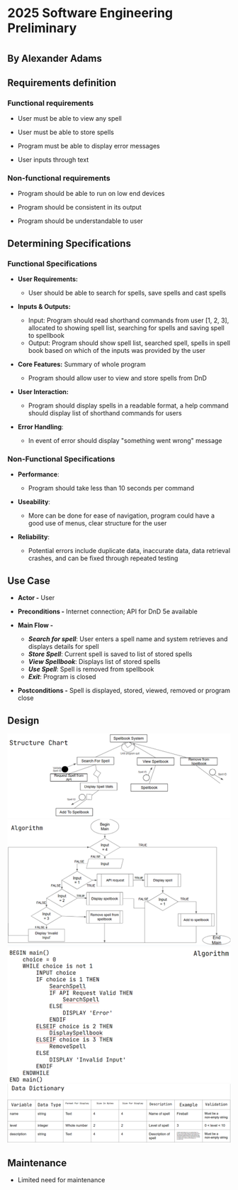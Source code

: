# 2025 Software Engineering Preliminary

#

## By Alexander Adams

## Requirements definition

### Functional requirements

* User must be able to view any spell

* User must be able to store spells

* Program must be able to display error messages

* User inputs through text

### Non-functional requirements

* Program should be able to run on low end devices

* Program should be consistent in its output

* Program should be understandable to user

## Determining Specifications
### Functional Specifications

* **User Requirements:**
    * User should be able to search for spells, save spells and cast spells

* **Inputs & Outputs:** 
    * Input: Program should read shorthand commands from user [1, 2, 3], allocated to showing spell list, searching for spells and saving spell to spellbook
    * Output: Program should show spell list, searched spell, spells in spell book based on which of the inputs was provided by the user

* **Core Features:** Summary of whole program 
    * Program should allow user to view and store spells from DnD

* **User Interaction:**
    * Program should display spells in a readable format, a help command should display list of shorthand commands for users

* **Error Handling**:
    * In event of error should display "something went wrong" message

### Non-Functional Specifications

* **Performance**:
    * Program should take less than 10 seconds per command

* **Useability**:
    * More can be done for ease of navigation, program could have a good use of menus, clear structure for the user

* **Reliability**:
    * Potential errors include duplicate data, inaccurate data, data retrieval crashes, and can be fixed through repeated testing

## Use Case

* **Actor -** User

* **Preconditions -** Internet connection; API for DnD 5e available

* **Main Flow -**
    * ***Search for spell***: User enters a spell name and system retrieves and displays details for spell
    * ***Store Spell***: Current spell is saved to list of stored spells
    * ***View Spellbook***: Displays list of stored spells
    * ***Use Spell***: Spell is removed from spellbook
    * ***Exit***: Program is closed

* **Postconditions -** Spell is displayed, stored, viewed, removed or program close

## Design

![Structure Chart](/images/structue_chart.png "Structure Chart")
![Algorithm 1](/images/algorithm_1.png "Algorithm 1")
![Algorithm 2](/images/algorithm_2.png "Algorithm 2")
![Data Dictionary](/images/data_dictionary.png "Data Dictionary")

## Maintenance

* Limited need for maintenance



